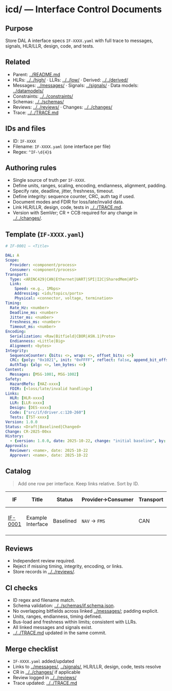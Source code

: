 # icd/ — Interface Control Documents

## Purpose

Store DAL A interface specs `IF-XXXX.yaml` with full trace to messages, signals, HLR/LLR, design, code, and tests.

## Related

* Parent: [../README.md](../README.md)
* HLRs: [../../high/](../../high/) · LLRs: [../../low/](../../low/) · Derived: [../../derived/](../../derived/)
* Messages: [../messages/](../messages/) · Signals: [../signals/](../signals/) · Data models: [../datamodels/](../datamodels/)
* Constraints: [../../constraints/](../../constraints/)
* Schemas: [../../schemas/](../../schemas/)
* Reviews: [../../reviews/](../../reviews/) · Changes: [../../changes/](../../changes/)
* Trace: [../../TRACE.md](../../TRACE.md)

## IDs and files

* ID: `IF-XXXX`
* Filename: `IF-XXXX.yaml` (one interface per file)
* Regex: `^IF-\d{4}$`

## Authoring rules

* Single source of truth per `IF-XXXX`.
* Define units, ranges, scaling, encoding, endianness, alignment, padding.
* Specify rate, deadline, jitter, freshness, timeout.
* Define integrity: sequence counter, CRC, auth tag if used.
* Document modes and FDIR for loss/late/invalid data.
* Link HLR/LLR, design, code, tests in [../../TRACE.md](../../TRACE.md).
* Version with SemVer; CR + CCB required for any change in [../../changes/](../../changes/).

## Template (`IF-XXXX.yaml`)

```yaml
# IF-0001 — <Title>

DAL: A
Scope:
  Provider: <component/process>
  Consumer: <component/process>
Transport:
  Type: <ARINC429|CAN|Ethernet|UART|SPI|I2C|SharedMem|API>
  Link:
    Speed: <e.g., 1Mbps>
    Addressing: <ids/topics/ports>
    Physical: <connector, voltage, termination>
Timing:
  Rate_Hz: <number>
  Deadline_ms: <number>
  Jitter_ms: <number>
  Freshness_ms: <number>
  Timeout_ms: <number>
Encoding:
  Serialization: <Raw|Bitfield|CBOR|ASN.1|Proto>
  Endianness: <Little|Big>
  Alignment: <bytes>
Integrity:
  SequenceCounter: {bits: <>, wrap: <>, offset_bits: <>}
  CRC: {poly: "0x1021", init: "0xFFFF", reflect: false, append_bit_offset: <>}
  AuthTag: {alg: <>, len_bytes: <>}
Content:
  Messages: [MSG-1001, MSG-1002]
Safety:
  HazardRefs: [HAZ-xxxx]
  FDIR: [<loss/late/invalid handling>]
Links:
  HLR: [HLR-xxxx]
  LLR: [LLR-xxxx]
  Design: [DES-xxxx]
  Code: ["src/if/driver.c:120-260"]
  Tests: [TST-xxxx]
Version: 1.0.0
Status: <Draft|Baselined|Changed>
Change: CR-2025-00xx
History:
  - {version: 1.0.0, date: 2025-10-22, change: "initial baseline", by: "<name>"}
Approvals:
  Reviewer: <name>, date: 2025-10-22
  Approver: <name>, date: 2025-10-22
```

## Catalog

> Add one row per interface. Keep links relative. Sort by ID.

| IF                        | Title             | Status    | Provider→Consumer | Transport | Rate [Hz] | Deadline [ms] | Messages                                                                     |
| ------------------------- | ----------------- | --------- | ----------------- | --------- | --------: | ------------: | ---------------------------------------------------------------------------- |
| [IF-0001](./IF-0001.yaml) | Example Interface | Baselined | `NAV` → `FMS`     | CAN       |        50 |            20 | [MSG-1001](../messages/MSG-1001.yaml), [MSG-1002](../messages/MSG-1002.yaml) |

<!--
Template row:
| [IF-XXXX](./IF-XXXX.yaml) | <title> | <Draft/Baselined/Changed> | `<prov>` → `<cons>` | <bus> | <rate> | <deadline> | [MSG-YYYY](../messages/MSG-YYYY.yaml) |
-->

## Reviews

* Independent review required.
* Reject if missing timing, integrity, encoding, or links.
* Store records in [../../reviews/](../../reviews/).

## CI checks

* ID regex and filename match.
* Schema validation: [../../schemas/if.schema.json](../../schemas/if.schema.json).
* No overlapping bitfields across linked [../messages/](../messages/); padding explicit.
* Units, ranges, endianness, timing defined.
* Bus-load and freshness within limits; consistent with LLRs.
* All linked messages and signals exist.
* [../../TRACE.md](../../TRACE.md) updated in the same commit.

## Merge checklist

* `IF-XXXX.yaml` added/updated
* Links to [../messages/](../messages/), [../signals/](../signals/), HLR/LLR, design, code, tests resolve
* CR in [../../changes/](../../changes/) if applicable
* Review logged in [../../reviews/](../../reviews/)
* Trace updated: [../../TRACE.md](../../TRACE.md)
